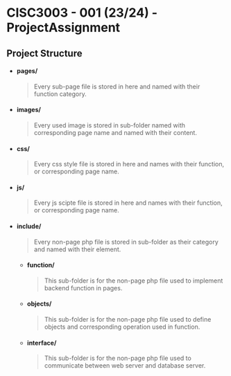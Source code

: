 # CISC3003 - 001 (23/24) - ProjectAssignment
## Project Structure
* #### pages/
  > Every sub-page file is stored in here and named with their       function category.
* #### images/
  > Every used image is stored in sub-folder named with corresponding page name and named with their content.
* #### css/
  >  Every css style file is stored in here and names with their function, or corresponding page name.
* #### js/
  >  Every js scipte file is stored in here and names with their function, or corresponding page name.
* #### include/
  >  Every non-page php file is stored in sub-folder as their category and named with their element.
  * #### function/
    >  This sub-folder is for the non-page php file used to implement backend function in pages.
  * #### objects/
    >  This sub-folder is for the non-page php file used to define objects and corresponding operation used in function.
  * #### interface/
    >  This sub-folder is for the non-page php file used to communicate between web server and database server.
